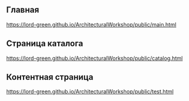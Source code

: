 ## Главная
https://lord-green.github.io/ArchitecturalWorkshop/public/main.html

## Страница каталога
https://lord-green.github.io/ArchitecturalWorkshop/public/catalog.html

## Контентная страница
https://lord-green.github.io/ArchitecturalWorkshop/public/test.html

